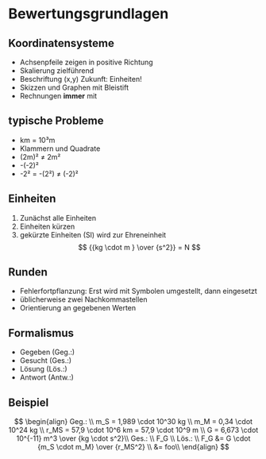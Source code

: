 # Bewertungsgrundlagen

## Koordinatensysteme

* Achsenpfeile zeigen in positive Richtung
* Skalierung zielführend
* Beschriftung (x,y) Zukunft: Einheiten!
* Skizzen und Graphen mit Bleistift
* Rechnungen **immer** mit 

## typische Probleme

* km = 10³m
* Klammern und Quadrate
 * (2m)² ≠ 2m²
 * -(-2)²
 * -2² = -(2²) ≠ (-2)²

## Einheiten

1. Zunächst alle Einheiten
1. Einheiten kürzen
1. gekürzte Einheiten (SI) wird zur Ehreneinheit
$$
{{kg \cdot m } \over {s^2}} = N
$$

## Runden

* Fehlerfortpflanzung: Erst wird mit Symbolen umgestellt, dann eingesetzt
* üblicherweise zwei Nachkommastellen
* Orientierung an gegebenen Werten

## Formalismus

* Gegeben (Geg.:)
* Gesucht (Ges.:)
* Lösung (Lös.:)
* Antwort (Antw.:)

## Beispiel

$$
\begin{align}
Geg.: \\
m_S = 1,989 \cdot 10^30 kg \\
m_M = 0,34 \cdot 10^24 kg \\
r_MS = 57,9 \cdot 10^6 km = 57,9 \cdot 10^9 m \\
G = 6,673 \cdot 10^{-11} m^3 \over {kg \cdot s^2}\\
Ges.: \\
F_G \\
Lös.: \\
F_G &= G \cdot {m_S \cdot m_M} \over {r_MS^2} \\
&= foo\\
\end{align}
$$

